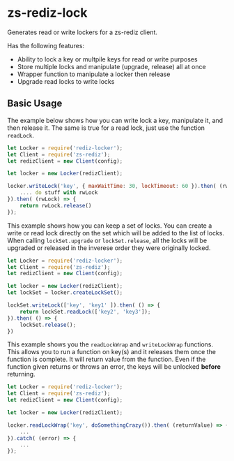 # zs-rediz-lock

Generates read or write lockers for a zs-rediz client.

Has the following features: 

- Ability to lock a key or multpile keys for read or write purposes
- Store multiple locks and manipulate (upgrade, release) all at once
- Wrapper function to manipulate a locker then release
- Upgrade read locks to write locks

## Basic Usage

The example below shows how you can write lock a key, manipulate it, and then release it. The same is true for a read lock, just use the function `readLock`. 
```js
let Locker = require('rediz-locker');
let Client = require('zs-rediz');
let redizClient = new Client(config);

let locker = new Locker(redizClient);

locker.writeLock('key', { maxWaitTime: 30, lockTimeout: 60 }).then( (rwLock) => {
	.... do stuff with rwLock
}).then( (rwLock) => {
	return rwLock.release()
});
```

This example shows how you can keep a set of locks. You can create a write or read lock directly on the set which will be added to the list of locks. When calling `lockSet.upgrade` or `lockSet.release`, all the locks will be upgraded or released in the inverese order they were originally locked.

```js
let Locker = require('rediz-locker');
let Client = require('zs-rediz');
let redizClient = new Client(config);

let locker = new Locker(redizClient);
let lockSet = locker.createLockSet();

lockSet.writeLock(['key', 'key1' ]).then( () => {
	return lockSet.readLock(['key2', 'key3']);
}).then( () => {
	lockSet.release();
})
```

This example shows you the `readLockWrap` and `writeLockWrap` functions. This allows you to run a function on key(s) and it releases them once the function is complete. It will return value from the function. Even if the function given returns or throws an error, the keys will be unlocked **before** returning.

```js
let Locker = require('rediz-locker');
let Client = require('zs-rediz');
let redizClient = new Client(config);

let locker = new Locker(redizClient);

locker.readLockWrap('key', doSomethingCrazy()).then( (returnValue) => {
	...
}).catch( (error) => {
	...
});
```